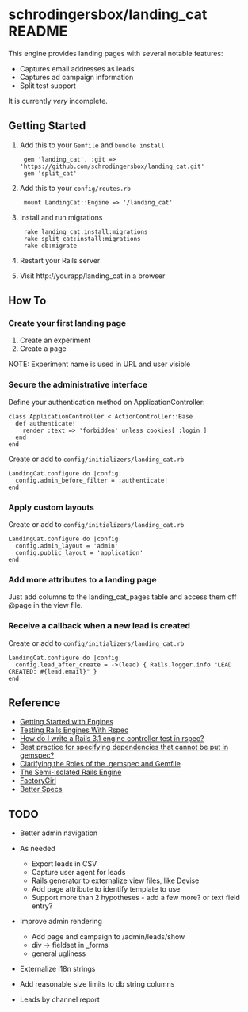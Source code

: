 # schrodingersbox/landing_cat README

This engine provides landing pages with several notable features:
  * Captures email addresses as leads
  * Captures ad campaign information
  * Split test support

It is currently _very_ incomplete.

## Getting Started

1. Add this to your `Gemfile` and `bundle install`

		gem 'landing_cat', :git => 'https://github.com/schrodingersbox/landing_cat.git'
        gem 'split_cat'

2. Add this to your `config/routes.rb`

		mount LandingCat::Engine => '/landing_cat'

3. Install and run migrations

        rake landing_cat:install:migrations
        rake split_cat:install:migrations
        rake db:migrate

4. Restart your Rails server

5.  Visit http://yourapp/landing_cat in a browser

## How To

### Create your first landing page

1.  Create an experiment
2.  Create a page

NOTE: Experiment name is used in URL and user visible

### Secure the administrative interface

Define your authentication method on ApplicationController:

    class ApplicationController < ActionController::Base
      def authenticate!
        render :text => 'forbidden' unless cookies[ :login ]
      end
    end

Create or add to `config/initializers/landing_cat.rb`

    LandingCat.configure do |config|
      config.admin_before_filter = :authenticate!
    end

### Apply custom layouts

Create or add to `config/initializers/landing_cat.rb`

    LandingCat.configure do |config|
      config.admin_layout = 'admin'
      config.public_layout = 'application'
    end

### Add more attributes to a landing page

Just add columns to the landing_cat_pages table and access them off @page in the view file.

### Receive a callback when a new lead is created

Create or add to `config/initializers/landing_cat.rb`

    LandingCat.configure do |config|
      config.lead_after_create = ->(lead) { Rails.logger.info "LEAD CREATED: #{lead.email}" }
    end

## Reference

 * [Getting Started with Engines](http://edgeguides.rubyonrails.org/engines.html)
 * [Testing Rails Engines With Rspec](http://whilefalse.net/2012/01/25/testing-rails-engines-rspec/)
 * [How do I write a Rails 3.1 engine controller test in rspec?](http://stackoverflow.com/questions/5200654/how-do-i-write-a-rails-3-1-engine-controller-test-in-rspec)
 * [Best practice for specifying dependencies that cannot be put in gemspec?](https://groups.google.com/forum/?fromgroups=#!topic/ruby-bundler/U7FMRAl3nJE)
 * [Clarifying the Roles of the .gemspec and Gemfile](http://yehudakatz.com/2010/12/16/clarifying-the-roles-of-the-gemspec-and-gemfile/)
 * [The Semi-Isolated Rails Engine](http://bibwild.wordpress.com/2012/05/10/the-semi-isolated-rails-engine/)
 * [FactoryGirl](https://github.com/thoughtbot/factory_girl)
 * [Better Specs](http://betterspecs.org)

## TODO

* Better admin navigation

* As needed
    * Export leads in CSV
    * Capture user agent for leads
    * Rails generator to externalize view files, like Devise
    * Add page attribute to identify template to use
    * Support more than 2 hypotheses - add a few more?  or text field entry?

* Improve admin rendering
  * Add page and campaign to /admin/leads/show
  * div -> fieldset in _forms
  * general ugliness
* Externalize i18n strings
* Add reasonable size limits to db string columns

* Leads by channel report
